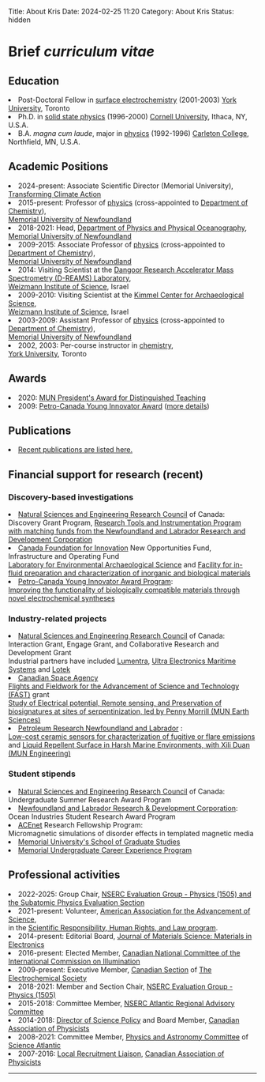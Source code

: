 Title: About Kris
Date: 2024-02-25 11:20
Category: About Kris
Status: hidden


<h1>Brief <i>curriculum vitae</i></h1>

<h2>Education</h2>
<li> Post-Doctoral Fellow in <a href="http://www.yorku.ca/smorin/research">surface electrochemistry</a> (2001-2003) <a href="http://www.yorku.ca">York University</a>, Toronto </li>
<li> Ph.D. in <a href="http://www.chem.cornell.edu/fjd3/home.html">solid state physics</a> (1996-2000) <a href="http://www.cornell.edu">Cornell University</a>, Ithaca, NY, U.S.A.</li>
<li> B.A. <i>magna cum laude</i>, major in <a href="http://webapps.acs.carleton.edu/curricular/physics/">physics</a> (1992-1996)  <a href="http://www.carleton.edu">Carleton College</a>,  Northfield, MN, U.S.A.</li>

<h2>Academic Positions</h2>

<li> 2024-present: Associate Scientific Director (Memorial University), <a href="https://www.ofi.ca/programs/transform-climate-action">Transforming Climate Action</a> </li>

<li> 2015-present: Professor of <a href="http://www.physics.mun.ca">physics</a> (cross-appointed to <a href="http://www.chem.mun.ca">Department of Chemistry</a>),<br> <a href="http://www.mun.ca">Memorial University of Newfoundland</a>  </li>

<li> 2018-2021: Head, <a href="http://www.physics.mun.ca"> Department of Physics and Physical Oceanography</a>,<br> <a href="http://www.mun.ca">Memorial University of Newfoundland</a>  </li>

<li> 2009-2015: Associate Professor of <a href="http://www.physics.mun.ca">physics</a> (cross-appointed to <a href="http://www.chem.mun.ca">Department of Chemistry</a>),<br> <a href="http://www.mun.ca">Memorial University of Newfoundland</a>  </li>

<li> 2014: Visiting Scientist at the <a href="http://wws.weizmann.ac.il/Dangoor/home"> Dangoor Research Accelerator Mass Spectrometry (D-REAMS) Laboratory</a>,<br> <a href="http://www.weizmann.ac.il/">Weizmann Institute of Science</a>, Israel</li>  

<li> 2009-2010: Visiting Scientist at the <a href="http://www.weizmann.ac.il/kimmel-arch/home.html">Kimmel Center for Archaeological Science</a>,<br> <a href="http://www.weizmann.ac.il/">Weizmann Institute of Science</a>, Israel</li>  

<li> 2003-2009: Assistant Professor of <a href="http://www.physics.mun.ca">physics</a> (cross-appointed to <a href="http://www.chem.mun.ca">Department of Chemistry</a>),<br> <a href="http://www.mun.ca">Memorial University of Newfoundland</a>  </li>

<li> 2002, 2003: Per-course instructor in <a href="http://www.chem.yorku.ca">chemistry</a>, <br> <a href="http://www.yorku.ca">York University</a>, Toronto  </li>

<h2>Awards</h2>

<li> 2020: <a href="https://citl.mun.ca/TeachingSupport/PresidentAwards.php">MUN President's Award for Distinguished Teaching</a>

<li> 2009:  <a href="http://sustainability.suncor.com/2009/en/responsible/1064.aspx">Petro-Canada Young Innovator Award</a> (<a href="http://www.mun.ca/gazette/issues/vol41no14/bone.php">more details</a>)</li>

<h2> Publications</h2>

<li><a href ="/pages/publications.html"> Recent publications are listed here.</a></li>
  
<h2>Financial support for research (recent)</h2>

<h3> Discovery-based investigations </h3>

<li> <a href="http://www.nserc.ca">Natural Sciences and Engineering Research Council</a> of Canada:<br>
Discovery Grant Program, <a href="http://today.mun.ca/news.php?id=8620">Research Tools and Instrumentation Program<br>
with matching funds from the Newfoundland and Labrador Research and Development Corporation</a></li>

<li> <a href="http://www.innovation.ca">Canada Foundation for Innovation</a> New Opportunities Fund, Infrastructure and Operating Fund<br><a href="https://gazette.mun.ca/research/x-ray-diffractometers-and-environmental-archaeology/">Laboratory for Environmental Archaeological Science</a> and <a href="http://www.mun.ca/univrel/news/index.php?includefile=showitem.php&id=418">Facility for in-fluid preparation and characterization of inorganic and biological materials</a> </li>

<li> <a href="http://sustainability.suncor.com/2009/en/responsible/1064.aspx">Petro-Canada Young Innovator Award Program</a>: <br><a href="http://today.mun.ca/news.php?news_id=4703">Improving the functionality of biologically compatible materials through novel electrochemical syntheses</a> </li>

<h3> Industry-related projects </h3>

<li> <a href="http://www.nserc.ca">Natural Sciences and Engineering Research Council</a> of Canada:
<br> Interaction Grant, Engage Grant, and Collaborative Research and Development Grant <br>
Industrial partners have included <a href="http://lumentra.com">Lumentra</a>,  <a href="http://www.ultra-ms.com/">Ultra Electronics Maritime Systems</a> and <a href="http://www.lotek.com">Lotek</a></li>

<li> <a href="http://www.asc-csa.gc.ca/">Canadian Space Agency</a>
<br> <a href="http://www.asc-csa.gc.ca/eng/funding-programs/programs/fast/default.asp">Flights and Fieldwork for the Advancement of Science and Technology (FAST)</a> grant <br>
<a href="https://www.esd.mun.ca/wordpress/deltasresearch/index.php/serp/">Study of Electrical potential, Remote sensing, and Preservation of biosignatures at sites of serpentinization, led by Penny Morrill (MUN Earth Sciences)</a> 

<li> <a href="http://www.pr-ac.ca">Petroleum Research Newfoundland and Labrador</a> : <br>
<a href="http://www.pr-ac.ca/index.php?id=142">Low-cost ceramic sensors for characterization of fugitive or flare emissions</a> and <a href="http://www.engr.mun.ca/~xduan/">Liquid Repellent Surface in Harsh Marine Environments, with Xili Duan (MUN Engineering)</a></li>

<h3> Student stipends </h3>

<li> <a href="http://www.nserc.ca">Natural Sciences and Engineering Research Council</a> of Canada:
<br>Undergraduate Summer Research Award Program</li>

<li> <a href="http://www.rdc.org/form/ocean-industries-student-research-awards/">Newfoundland and Labrador Research & Development Corporation</a>:
<br>Ocean Industries Student Research Award Program</li>

<li> <a href="http://www.ace-net.ca">ACEnet</a> Research Fellowship Program: <br>
Micromagnetic simulations of disorder effects in templated magnetic media </li>

<li> <a href="http://www.mun.ca/sgs/">Memorial University's School of Graduate Studies</a></li>

<li> <a href="http://www.mun.ca/cdel/career_students/mucep.php">Memorial Undergraduate Career Experience Program</a></li>    

<h2> Professional activities </h2>

<li> 2022-2025: Group Chair, <a href="http://www.nserc-crsng.gc.ca/NSERC-CRSNG/committees-comites/Physics-Physique_eng.asp">NSERC Evaluation Group  - Physics (1505) and the Subatomic Physics Evaluation Section</a></li>  

<li> 2021-present: Volunteer, <a href="http://www.aaas.org/">American Association for the Advancement of Science</a>, <br>in the <a href="http://www.aaas.org/programs/scientific-responsibility-human-rights-law">Scientific Responsibility, Human Rights, and Law program</a>.</li>  

<li> 2014-present: Editorial Board, <a href="http://www.springer.com/materials/optical+%26+electronic+materials/journal/10854?detailsPage=editorialBoard">Journal of Materials Science: Materials in Electronics</a></li> 

<li> 2016-present: Elected Member, <a href="https://cms.cnc-cie.ca/index.php">Canadian National Committee of the International Commission on Illumination</a></li>  

<li> 2009-present: Executive Member, <a href="http://www.electrochem.org/ecs/sections/cana/cana.htm">Canadian Section</a> of <a class="sub" href="http://www.electrochem.org" title="The Electrochemical Society">The Electrochemical Society</a> </li>

<li> 2018-2021: Member and Section Chair, <a href="http://www.nserc-crsng.gc.ca/NSERC-CRSNG/committees-comites/Physics-Physique_eng.asp">NSERC Evaluation Group  - Physics (1505)</a></li>  

<li> 2015-2018: Committee Member, <a href="http://www.nserc-crsng.gc.ca/Regional-Regionaux/AtlanticCommittee-ComiteAtlantique_eng.asp">NSERC Atlantic Regional Advisory Committee</a></li>

<li> 2014-2018: <a href="http://www.cap.ca/en/activities/science-policy">Director of Science Policy</a> and Board Member, <a class="sub" href="http://www.cap.ca" title="Canadian Association of Physicists">Canadian Association of Physicists</a></li>

<li> 2008-2021: Committee Member, <a href="http://scienceatlantic.ca/committees/physics/">Physics and Astronomy Committee</a> of <a href="http://scienceatlantic.ca/">Science Atlantic</a> </li>

<li> 2007-2016: <a href="http://www.cap.ca/en/about-us/friends-cap">Local Recruitment Liaison</a>, <a class="sub" href="http://www.cap.ca" title="Canadian Association of Physicists">Canadian Association of Physicists</a></li>

<hr>











